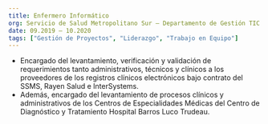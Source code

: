 ```yaml
---
title: Enfermero Informático
org: Servicio de Salud Metropolitano Sur – Departamento de Gestión TIC
date: 09.2019 – 10.2020
tags: ["Gestión de Proyectos", "Liderazgo", "Trabajo en Equipo"]
---
```


- Encargado del levantamiento, verificación y validación de requerimientos tanto administrativos, 
técnicos y clínicos a los proveedores de los registros clínicos electrónicos bajo contrato del 
SSMS, Rayen Salud e InterSystems. 
- Además, encargado del levantamiento de procesos clínicos y administrativos de los Centros de Especialidades Médicas del Centro de Diagnóstico y Tratamiento Hospital Barros Luco Trudeau.